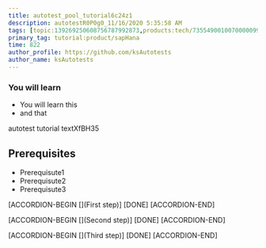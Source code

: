 ```yaml
---
title: autotest_pool_tutorial6c24z1
description: autotestR0P0g0_11/16/2020 5:35:58 AM
tags: [topic:139269250608756787992873,products:tech/73554900100700000996,tutorial:experience/advanced]
primary_tag: tutorial:product/sapHana
time: 822
author_profile: https://github.com/ksAutotests
author_name: ksAutotests
---
```

### You will learn
- You will learn this
- and that

autotest tutorial textXfBH35

## Prerequisites
- Prerequisute1
- Prerequisute2
- Prerequisute3

[ACCORDION-BEGIN [](First step)]
[DONE]
[ACCORDION-END]

[ACCORDION-BEGIN [](Second step)]
[DONE]
[ACCORDION-END]

[ACCORDION-BEGIN [](Third step)]
[DONE]
[ACCORDION-END]

